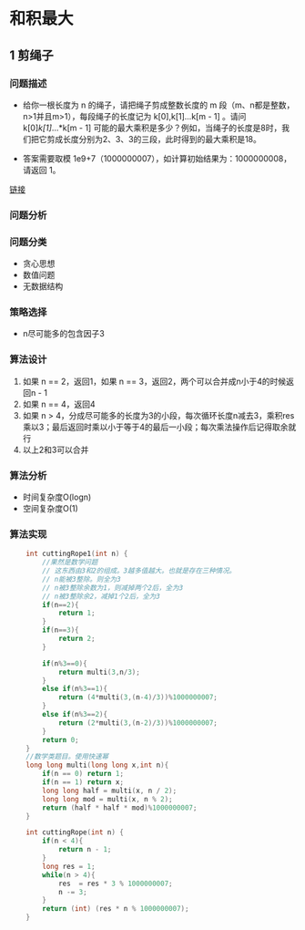 # 和积最大


## 1 剪绳子

### 问题描述
* 给你一根长度为 n 的绳子，请把绳子剪成整数长度的 m 段（m、n都是整数，n>1并且m>1），每段绳子的长度记为 k[0],k[1]...k[m - 1] 。请问 k[0]*k[1]*...*k[m - 1] 可能的最大乘积是多少？例如，当绳子的长度是8时，我们把它剪成长度分别为2、3、3的三段，此时得到的最大乘积是18。

* 答案需要取模 1e9+7（1000000007），如计算初始结果为：1000000008，请返回 1。

[链接](https://leetcode-cn.com/problems/jian-sheng-zi-ii-lcof)

### 问题分析


### 问题分类

* 贪心思想
* 数值问题
* 无数据结构

### 策略选择

* n尽可能多的包含因子3

### 算法设计
1. 如果 n == 2，返回1，如果 n == 3，返回2，两个可以合并成n小于4的时候返回n - 1
2. 如果 n == 4，返回4
3. 如果 n > 4，分成尽可能多的长度为3的小段，每次循环长度n减去3，乘积res乘以3；最后返回时乘以小于等于4的最后一小段；每次乘法操作后记得取余就行
4. 以上2和3可以合并
### 算法分析
* 时间复杂度O(logn)
* 空间复杂度O(1)

### 算法实现
```C++
    int cuttingRope1(int n) {
        //果然是数学问题
        // 这东西由3和2的组成。3越多值越大。也就是存在三种情况。
        // n能被3整除。则全为3
        // n被3整除余数为1，则减掉两个2后，全为3
        // n被3整除余2，减掉1个2后，全为3
        if(n==2){
            return 1;
        }
        if(n==3){
            return 2;
        }

        if(n%3==0){
            return multi(3,n/3);
        }
        else if(n%3==1){
            return (4*multi(3,(n-4)/3))%1000000007;
        }
        else if(n%3==2){
            return (2*multi(3,(n-2)/3))%1000000007;
        }
        return 0;
    }
    //数学类题目。使用快速幂
    long long multi(long long x,int n){
        if(n == 0) return 1;
        if(n == 1) return x;
        long long half = multi(x, n / 2);
        long long mod = multi(x, n % 2);
        return (half * half * mod)%1000000007;
    }

    int cuttingRope(int n) {
        if(n < 4){
            return n - 1;
        }
        long res = 1;
        while(n > 4){
            res  = res * 3 % 1000000007;
            n -= 3;
        }
        return (int) (res * n % 1000000007);
    }
```